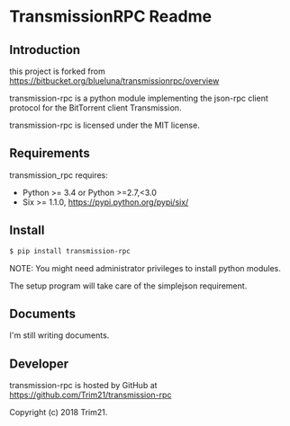 # TransmissionRPC Readme


## Introduction


this project is forked from https://bitbucket.org/blueluna/transmissionrpc/overview

transmission-rpc is a python module implementing the json-rpc client protocol
for the BitTorrent client Transmission.

transmission-rpc is licensed under the MIT license.

## Requirements

transmission_rpc requires:

 * Python >= 3.4 or Python >=2.7,<3.0
 * Six >= 1.1.0, https://pypi.python.org/pypi/six/

## Install
```bash
$ pip install transmission-rpc
```

NOTE: You might need administrator privileges to install python modules.

The setup program will take care of the simplejson requirement.

## Documents

I'm still writing documents.

## Developer

transmission-rpc is hosted by GitHub at https://github.com/Trim21/transmission-rpc

Copyright (c) 2018 Trim21.

